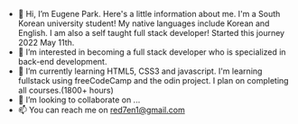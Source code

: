 - 👋 Hi, I’m Eugene Park. Here's a little information about me. I'm a South Korean university student! My native languages include Korean and English. I am also a self taught full stack developer! Started this journey 2022 May 11th.
- 👀 I’m interested in becoming a full stack developer who is specialized in back-end development.
- 🌱 I’m currently learning HTML5, CSS3 and javascript. I'm learning fullstack using freeCodeCamp and the odin project. I plan on completing all courses.(1800+ hours)
- 💞️ I’m looking to collaborate on ...
- 📫 You can reach me on red7en1@gmail.com

<!---
red7en1/red7en1 is a ✨ special ✨ repository because its `README.md` (this file) appears on your GitHub profile.
You can click the Preview link to take a look at your changes.
--->
